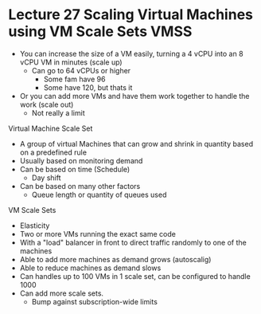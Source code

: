 # Lecture 27 Scaling Virtual Machines using VM Scale Sets VMSS

* You can increase the size of a VM easily, turning a 4 vCPU into an 8 vCPU VM in minutes (scale up)
  * Can go to 64 vCPUs or higher
    * Some fam have 96
    * Some have 120, but thats it
* Or you can add more VMs and have them work together to handle the work (scale out)
  * Not really a limit

Virtual Machine Scale Set
* A group of virtual Machines that can grow and shrink in quantity based on a predefined rule
* Usually based on monitoring demand
* Can be based on time (Schedule)
  * Day shift
* Can be based on many other factors
  * Queue length or quantity of queues used

VM Scale Sets
* Elasticity
* Two or more VMs running the exact same code
* With a "load" balancer in front to direct traffic randomly to one of the machines
* Able to add more machines as demand grows (autoscalig)
* Able to reduce machines as demand slows
* Can handles up to 100 VMs in 1 scale set, can be configured to handle 1000
* Can add more scale sets.
  * Bump against subscription-wide limits

